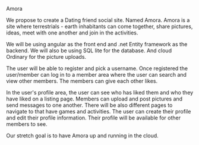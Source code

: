 Amora

We propose to create a Dating friend social site. Named Amora. 
Amora is a site where terrestrials - earth inhabitants can come together, share pictures, ideas, meet with one another and join in the activities. 



We will be using angular as the front end and .net Entity framework as the backend. We will also be using SQL lite for the database. And cloud Ordinary for the picture uploads.


The user will be able to register and pick a username. Once registered the user/member can log in to a member area where the user can search and view other members. The members can give each other likes. 

 In the user's profile area, the user can see who has liked them and who they have liked on a listing page. Members can upload and post pictures and send messages to one another. There will be also different pages to navigate to that have games and activities. The user can create their profile and edit their profile information. Their profile will be available for other members to see. 


Our stretch goal is to have Amora up and running in the cloud.


